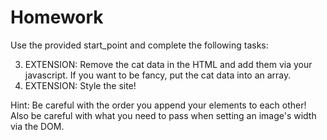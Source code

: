 # Homework

Use the provided start_point and complete the following tasks:

<!-- 1. Add JS code to allow a new cat to be added programmatically. Do it rough and ready at first! -->
<!-- 2. Refactor the code to make it easy to add a new cat, just like we did with the quotes. -->
3. EXTENSION: Remove the cat data in the HTML and add them via your javascript. If you want to be fancy, put the cat data into an array.
4. EXTENSION: Style the site!

Hint: Be careful with the order you append your elements to each other!
Also be careful with what you need to pass when setting an image's width via the DOM.

